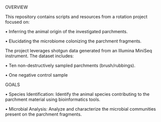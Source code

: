 OVERVIEW

This repository contains scripts and resources from a rotation project focused on:

• Inferring the animal origin of the investigated parchments.

• Elucidating the microbiome colonizing the parchment fragments.

The project leverages shotgun data generated from an Illumina MiniSeq instrument. The dataset includes:

• Ten non-destructively sampled parchments (brush/rubbings).

• One negative control sample

GOALS

• Species Identification: Identify the animal species contributing to the parchment material using bioinformatics tools.

• Microbial Analysis: Analyze and characterize the microbial communities present on the parchment fragments.
